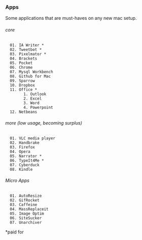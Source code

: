 ### Apps

Some applications that are must-haves on any new mac setup.

###### core

      01. IA Writer *
      02. Tweetbot *
      03. Pixelmator *
      04. Brackets
      05. Pocket
      06. Chrome
      07. Mysql Workbench
      08. Github for Mac
      09. Sparrow
      10. Dropbox
      11. Office *
            1. Outlook
            2. Excel
            3. Word
            4. Powerpoint      
      12. Netbeans
      
###### more (low usage, becoming surplus)

      01. VLC media player
      02. Handbrake
      03. Firefox      
      04. Opera
      05. Narrator *
      06. TypeIt4Me *
      07. Cyberduck
      08. Kindle 

      
###### Micro Apps

      01. AutoResize
      02. GifRocket
      03. Caffeine
      04. MassReplaceit
      05. Image Optim
      06. SiteSucker
      07. Unarchiver

*paid for
